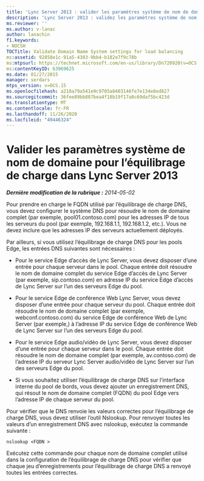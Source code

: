 ```yaml
---
title: 'Lync Server 2013 : valider les paramètres système de nom de domaine pour l’équilibrage de charge'
description: 'Lync Server 2013 : validez les paramètres système de nom de domaine pour l’équilibrage de charge.'
ms.reviewer: ''
ms.author: v-lanac
author: lanachin
f1.keywords:
- NOCSH
TOCTitle: Validate Domain Name System settings for load balancing
ms:assetid: 92858e1c-91a5-4303-9bb4-b182e7f9c78b
ms:mtpsurl: https://technet.microsoft.com/en-us/library/Dn720920(v=OCS.15)
ms:contentKeyID: 63969625
ms.date: 01/27/2015
manager: serdars
mtps_version: v=OCS.15
ms.openlocfilehash: a218a79a541e9c9705a8403146fe7e134e8ed827
ms.sourcegitcommit: 36fee89bb887bea4f18b19f17a8c69daf5bc423d
ms.translationtype: MT
ms.contentlocale: fr-FR
ms.lasthandoff: 11/26/2020
ms.locfileid: "49446324"
---
```

# <a name="validate-domain-name-system-settings-for-load-balancing-in-lync-server-2013"></a>Valider les paramètres système de nom de domaine pour l’équilibrage de charge dans Lync Server 2013

<div data-xmlns="http://www.w3.org/1999/xhtml">

<div class="topic" data-xmlns="http://www.w3.org/1999/xhtml" data-msxsl="urn:schemas-microsoft-com:xslt" data-cs="https://msdn.microsoft.com/">

<div data-asp="https://msdn2.microsoft.com/asp">



</div>

<div id="mainSection">

<div id="mainBody">

<span> </span>

_**Dernière modification de la rubrique :** 2014-05-02_

Pour prendre en charge le FQDN utilisé par l’équilibrage de charge DNS, vous devez configurer le système DNS pour résoudre le nom de domaine complet (par exemple, pool01.contoso.com) pour les adresses IP de tous les serveurs du pool (par exemple, 192.168.1.1, 192.168.1.2, etc.). Vous ne devez inclure que les adresses IP des serveurs actuellement déployés.

Par ailleurs, si vous utilisez l’équilibrage de charge DNS pour les pools Edge, les entrées DNS suivantes sont nécessaires :

  - Pour le service Edge d’accès de Lync Server, vous devez disposer d’une entrée pour chaque serveur dans le pool. Chaque entrée doit résoudre le nom de domaine complet du service Edge d’accès de Lync Server (par exemple, sip.contoso.com) en adresse IP du service Edge d’accès de Lync Server sur l’un des serveurs Edge du pool.

  - Pour le service Edge de conférence Web Lync Server, vous devez disposer d’une entrée pour chaque serveur du pool. Chaque entrée doit résoudre le nom de domaine complet (par exemple, webconf.contoso.com) du service Edge de conférence Web de Lync Server (par exemple,) à l’adresse IP du service Edge de conférence Web de Lync Server sur l’un des serveurs Edge du pool.

  - Pour le service Edge audio/vidéo de Lync Server, vous devez disposer d’une entrée pour chaque serveur dans le pool. Chaque entrée doit résoudre le nom de domaine complet (par exemple, av.contoso.com) de l’adresse IP du serveur Lync Server audio/vidéo de Lync Server sur l’un des serveurs Edge du pool.

  - Si vous souhaitez utiliser l’équilibrage de charge DNS sur l’interface interne du pool de bords, vous devez ajouter un enregistrement DNS, qui résout le nom de domaine complet (FQDN) du pool Edge vers l’adresse IP de chaque serveur du pool.

Pour vérifier que le DNS renvoie les valeurs correctes pour l’équilibrage de charge DNS, vous devez utiliser l’outil Nslookup. Pour renvoyer toutes les valeurs d’un enregistrement DNS avec nslookup, exécutez la commande suivante :

`nslookup <FQDN >`

Exécutez cette commande pour chaque nom de domaine complet utilisé dans la configuration de l’équilibrage de charge DNS pour vérifier que chaque jeu d’enregistrements pour l’équilibrage de charge DNS a renvoyé toutes les entrées correctes.

</div>

<span> </span>

</div>

</div>

</div>

